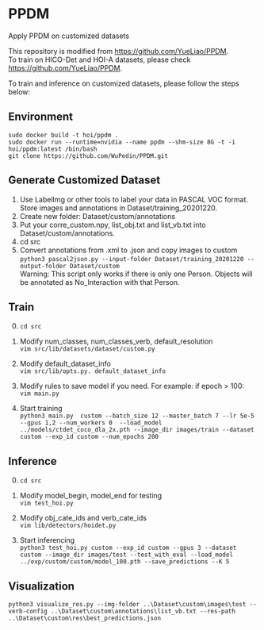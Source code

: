 # PPDM
Apply PPDM on customized datasets

This repository is modified from https://github.com/YueLiao/PPDM.  
To train on HICO-Det and HOI-A datasets, please check https://github.com/YueLiao/PPDM.  

To train and inference on customized datasets, please follow the steps below:

## Environment
    sudo docker build -t hoi/ppdm .  
    sudo docker run --runtime=nvidia --name ppdm --shm-size 8G -t -i hoi/ppdm:latest /bin/bash  
    git clone https://github.com/WuPedin/PPDM.git

## Generate Customized Dataset

1.	Use LabelImg or other tools to label your data in PASCAL VOC format. Store images and annotations in Dataset/training_20201220.  
2.	Create new folder: Dataset/custom/annotations  
3.	Put your corre_custom.npy, list_obj.txt and list_vb.txt into Dataset/custom/annotations.  
4.  cd src  
5.  Convert annotations from .xml to .json and copy images to custom  
`python3 pascal2json.py --input-folder Dataset/training_20201220 --output-folder Dataset/custom`  
Warning: This script only  works if there is only one Person. Objects will be annotated as No_Interaction with that Person.  

## Train
0.  `cd src`  

1. Modify num_classes, num_classes_verb, default_resolution  
`vim src/lib/datasets/dataset/custom.py`  

2. Modify default_dataset_info  
`vim src/lib/opts.py. default_dataset_info`  

3. Modify rules to save model if you need. For example: if epoch > 100:  
`vim main.py`  

4. Start training  
`python3 main.py  custom --batch_size 12 --master_batch 7 --lr 5e-5 --gpus 1,2 --num_workers 0  --load_model ../models/ctdet_coco_dla_2x.pth --image_dir images/train --dataset custom --exp_id custom --num_epochs 200`  

## Inference
0.  `cd src`  

1.	Modify model_begin, model_end for testing  
`vim test_hoi.py`  

2.	Modify obj_cate_ids and verb_cate_ids  
`vim lib/detectors/hoidet.py`  

3.  Start inferencing  
`python3 test_hoi.py custom --exp_id custom --gpus 3 --dataset custom --image_dir images/test --test_with_eval --load_model ../exp/custom/custom/model_100.pth --save_predictions --K 5` 

## Visualization
`python3 visualize_res.py --img-folder ..\Dataset\custom\images\test --verb-config ..\Dataset\custom\annotations\list_vb.txt --res-path ..\Dataset\custom\res\best_predictions.json`  
